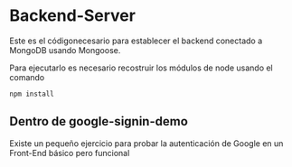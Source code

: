 # Backend-Server

Este es el códigonecesario para establecer el backend conectado a MongoDB usando Mongoose.

Para ejecutarlo es necesario recostruir los módulos de node usando el comando

```
npm install
```

## Dentro de google-signin-demo

Existe un pequeño ejercicio para probar la autenticación de Google en un Front-End básico pero funcional

